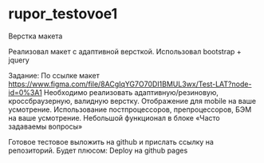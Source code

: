 # rupor_testovoe1
Верстка макета

Реализовал макет с адаптивной версткой. Использовал bootstrap + jquery

Задание:
По ссылке макет https://www.figma.com/file/8ACgIqYG7O70DI1BMUL3wx/Test-LAT?node-id=0%3A1
Необходимо реализовать адаптивную/резиновую, кроссбраузерную, валидную верстку.
Отображение для mobile на ваше усмотрение.
Использование постпроцессоров, препроцессоров, БЭМ на ваше усмотрение.
Небольшой функционал в блоке «Часто задаваемы вопросы»

Готовое тестовое выложить на github и прислать ссылку на репозиторий.
Будет плюсом: Deploy на github pages
